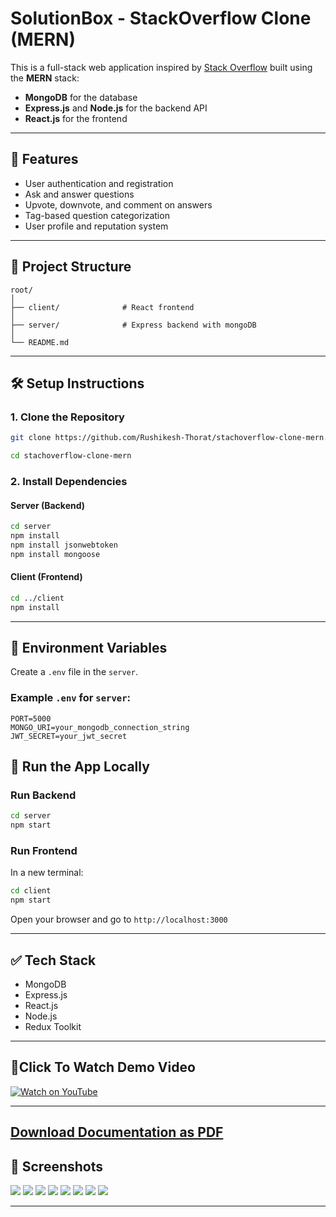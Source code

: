 # SolutionBox - StackOverflow Clone (MERN)

This is a full-stack web application inspired by [Stack Overflow](https://stackoverflow.com/) built using the **MERN** stack:
- **MongoDB** for the database
- **Express.js** and **Node.js** for the backend API
- **React.js** for the frontend

---

## 🚀 Features

- User authentication and registration
- Ask and answer questions
- Upvote, downvote, and comment on answers
- Tag-based question categorization
- User profile and reputation system

---

## 📁 Project Structure

```
root/
│
├── client/              # React frontend
│
├── server/              # Express backend with mongoDB
│
└── README.md
```

---

## 🛠️ Setup Instructions

### 1. Clone the Repository

```bash
git clone https://github.com/Rushikesh-Thorat/stachoverflow-clone-mern.git

cd stachoverflow-clone-mern
```

### 2. Install Dependencies

#### Server (Backend)

```bash
cd server
npm install
npm install jsonwebtoken
npm install mongoose
```

#### Client (Frontend)

```bash
cd ../client
npm install

```

---

## 🔧 Environment Variables

Create a `.env` file in the `server`.

### Example `.env` for `server`:

```
PORT=5000
MONGO_URI=your_mongodb_connection_string
JWT_SECRET=your_jwt_secret
```



## 🧪 Run the App Locally

### Run Backend

```bash
cd server
npm start
```

### Run Frontend

In a new terminal:

```bash
cd client
npm start
```

Open your browser and go to `http://localhost:3000`

---

## ✅ Tech Stack

- MongoDB
- Express.js
- React.js
- Node.js
- Redux Toolkit


---

## 🎥Click To Watch Demo Video

[![Watch on YouTube](https://img.youtube.com/vi/cN3qDJnyIPA/0.jpg)](https://www.youtube.com/watch?v=cN3qDJnyIPA)


---

[Download Documentation as PDF](00_Documentations/doc_for_git.pdf)
---
## 📸 Screenshots
![](00_Documentations/1.png)
![](00_Documentations/2.png)
![](00_Documentations/3.png)
![](00_Documentations/4.png)
![](00_Documentations/5.png)
![](00_Documentations/6.png)
![](00_Documentations/7.png)
![](00_Documentations/8.png)

---

